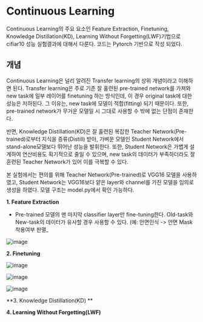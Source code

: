 # Continuous Learning

Continuous Learning의 주요 요소인 Feature Extraction, Finetuning, Knowledge Distillation(KD), Learning Without Forgetting(LWF)기법으로 cifiar10 성능 실험결과에 대해서 다룬다. 코드는 Pytorch 기반으로 작성 되었다.

## 개념
Continuous Learning은 널리 알려진 Transfer learning의 상위 개념이라고 이해하면 된다. Transfer learning은 주로 기존 잘 훌련된 pre-trained network를 가져와 new task에 일부 레이어를 finetuning 하는 방식인데, 이 경우 original task에 대한 성능은 저하된다. 그 이유는, new task에 모델이 적합(fitting) 되기 때문이다. 또한, pre-trained network가 무거운 모델일 시 그대로 사용할 수 밖에 없는 단점이 존재한다.

반면, Knowledge Distillation(KD)은 잘 훌련된 복잡한 Teacher Network(Pre-trained)로부터 지식을 증류(Distill) 받아, 가벼운 모델인 Student Network에서 stand-alone모델보다 뛰어난 성능을 발휘한다. 또한, Student Network은 가볍게 설계하여 연산비용도 획기적으로 줄일 수 있으며, new task의 데이터가 부족하더라도 잘 훈련된 Teacher Network가 있어 이를 극복할 수 있다.

본 실험에서는 편의를 위해 Teacher Network(Pre-trained)로 VGG16 모델을 사용하였고, Student Network는 VGG16보다 얕은 layer와 channel를 가진 모델을 임의로 생성을 하였다. 모델 구조는 model.py에서 확인 가능하다.

**1. Feature Extraction**
  - Pre-trained 모델의 맨 마지막 classifier layer만 fine-tuning한다. Old-task와 New-task의 데이터가 유사할 경우 사용할 수 있다. (예: 안면인식 -> 안면 Mask 착용여부 판멸_ 

![image](https://user-images.githubusercontent.com/52276191/115985911-e7823d00-a5e8-11eb-891f-a9cbb0e6fc47.png)


**2. Finetuning**

![image](https://user-images.githubusercontent.com/52276191/115985926-fd8ffd80-a5e8-11eb-9412-81f67be3a960.png)

![image](https://user-images.githubusercontent.com/52276191/115985930-fff25780-a5e8-11eb-9ed4-b7995bcc73f6.png)

![image](https://user-images.githubusercontent.com/52276191/115985933-0254b180-a5e9-11eb-9331-6efdd46b4ada.png)



**3. Knowledge Distillation(KD) **

**4. Learning Without Forgetting(LWF)**


